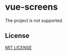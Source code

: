# vue-screens

The project is not supported.

## License
[MIT LICENSE](https://github.com/vyushin/vue-screens/blob/master/LICENSE)
